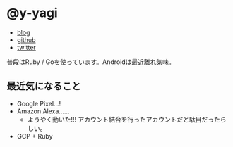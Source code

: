 # @y-yagi

* [blog](http://y-yagi.tumblr.com/)
* [github](https://github.com/y-yagi)
* [twitter](https://twitter.com/y_yagi)

普段はRuby / Goを使っています。Androidは最近離れ気味。

## 最近気になること

* Google Pixel…!
* Amazon Alexa……
  * ようやく動いた!!! アカウント結合を行ったアカウントだと駄目だったらしい。
* GCP + Ruby
